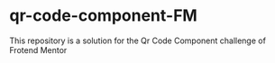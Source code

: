 # qr-code-component-FM
This repository is a solution for the Qr Code Component challenge of Frotend Mentor
